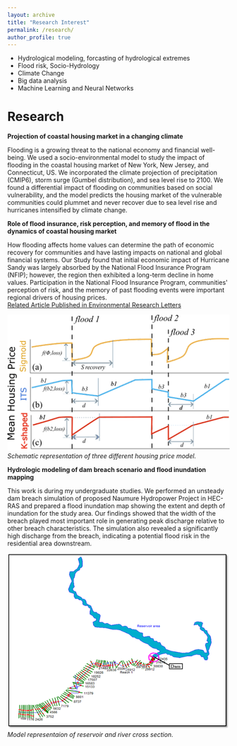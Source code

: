 ```yaml
---
layout: archive
title: "Research Interest"
permalink: /research/
author_profile: true
---
```

* Hydrological modeling, forcasting of hydrological extremes
* Flood risk, Socio-Hydrology
* Climate Change
* Big data analysis
* Machine Learning and Neural Networks


Research
======
**Projection of coastal housing market in a changing climate**

Flooding is a growing threat to the national economy and financial well-being. We used a socio-environmental model to study the impact of flooding in the coastal housing market of New York, New Jersey, and Connecticut, US. We incorporated the climate projection of precipitation (CMIP6), storm surge (Gumbel distribution), and sea level rise to 2100. We found a differential impact of flooding on communities based on social vulnerability, and the model predicts the housing market of the vulnerable communities could plummet and never recover due to sea level rise and hurricanes intensified by climate change.   <br>

**Role of flood insurance, risk perception, and memory of flood in the dynamics of coastal housing market**

How flooding affects home values can determine the path of economic recovery for communities and have lasting impacts on national and global financial systems. Our Study found that initial economic impact of Hurricane Sandy was largely absorbed by the National Flood Insurance Program (NFIP); however, the region then exhibited a long-term decline in home values. Participation in the National Flood Insurance Program, communities' perception of risk, and the memory of past flooding events were important regional drivers of housing prices. <br>
[Related Article Published in Environmental Research Letters](https://iopscience.iop.org/article/10.1088/1748-9326/acea38/meta) <br>


![First Image](housing_model.png)
*Schematic representation of three different housing price model.*


**Hydrologic modeling of dam breach scenario and flood inundation mapping**

This work is during my undergraduate studies. We performed an unsteady dam breach simulation of proposed Naumure Hydropower Project in HEC-RAS and prepared a flood inundation map showing the extent and depth of inundation for the study area. Our findings showed that the width of the breach played most important role in generating peak discharge relative to other breach characteristics. The simulation also revealed a significantly high discharge from the breach, indicating a potential flood risk in the residential area downstream.  <br>


![First Image](dam_breach.png)
*Model representaion of reservoir and river cross section.*

